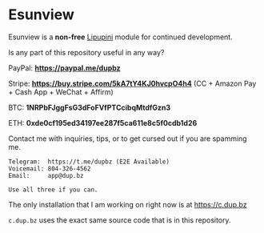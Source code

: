 # Esunview

Esunview is a **non-free** [Lipupini](https://github.com/lipupini/lipupini) module for continued development.

Is any part of this repository useful in any way?

PayPal: **https://paypal.me/dupbz**

Stripe: **https://buy.stripe.com/5kA7tY4KJ0hvcpO4h4** (CC + Amazon Pay + Cash App + WeChat + Affirm)

BTC: **1NRPbFJggFsG3dFoFVfPTCcibqMtdfGzn3**

ETH: **0xde0cf195ed34197ee287f5ca611e8c5f0cdb1d26**

Contact me with inquiries, tips, or to get cursed out if you are spamming me.

```
Telegram:  https://t.me/dupbz (E2E Available)
Voicemail: 804-326-4562
Email:     app@dup.bz

Use all three if you can.
```

The only installation that I am working on right now is at https://c.dup.bz

`c.dup.bz` uses the exact same source code that is in this repository.

